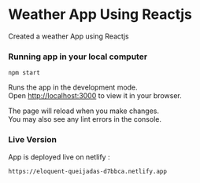 # Weather App Using Reactjs

Created a weather App using Reactjs

### Running app in your local computer

```
npm start
```

Runs the app in the development mode.\
Open [http://localhost:3000](http://localhost:3000) to view it in your browser.

The page will reload when you make changes.\
You may also see any lint errors in the console.

### Live Version

App is deployed live on netlify :

```
https://eloquent-queijadas-d7bbca.netlify.app
```
